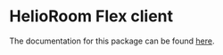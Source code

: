 HelioRoom Flex client
======================
The documentation for this package can be found [here][wiki].

[wiki]:http://phenomena.evl.uic.edu/wiki